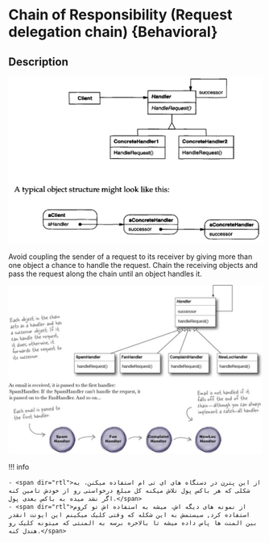# Chain of Responsibility (Request delegation chain) {Behavioral}

## Description

![](chain_of_responsibility/image2.jpg)

Avoid coupling the sender of a request to its receiver by giving more than one object a chance to handle the request. Chain the receiving objects and pass the request along the chain until an object handles it.

![](chain_of_responsibility/image1.jpg)

!!! info

    - <span dir="rtl">از این پترن در دستگاه های ای تی ام استفاده میکنن، به شکلی که هر باکس پول تلاش میکنه کل مبلغ درخواستی رو از خودش تامین کنه اگر نشد میده به باکس بعدی پول.</span>
    - <span dir="rtl">از نمونه های دیگه اش، میشه به استفاده اش تو کروم استفاده کرد, سیستمش به این شکله که وقتی کلیک میکینم این ایونت انقدر بین المنت ها پاس داده میشه تا بالاخره برسه به المنتی که میتونه کلیک رو هندل کنه.</span>
